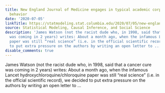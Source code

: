 ```yaml
---
title: New England Journal of Medicine engages in typical academic corporate ass-covering
  behavior
date: '2020-07-05'
linkTitle: https://statmodeling.stat.columbia.edu/2020/07/05/new-england-journal-of-medicine-engages-in-typical-academic-corporate-ass-covering-behavior/
source: Statistical Modeling, Causal Inference, and Social Science
description: 'James Watson (not the racist dude who, in 1998, said that a cancer cure
  was coming in 2 years) writes: About a month ago, when the infamous Lancet hydroxychloroquine/chloroquine
  paper was still “real science” (i.e. in the official scientific record), we decided
  to put extra pressure on the authors by writing an open letter to ...'
disable_comments: true
---
```

James Watson (not the racist dude who, in 1998, said that a cancer cure was coming in 2 years) writes: About a month ago, when the infamous Lancet hydroxychloroquine/chloroquine paper was still “real science” (i.e. in the official scientific record), we decided to put extra pressure on the authors by writing an open letter to ...
